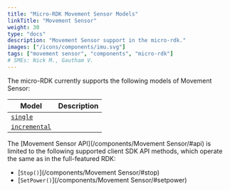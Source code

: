 ```yaml
---
title: "Micro-RDK Movement Sensor Models"
linkTitle: "Movement Sensor"
weight: 30
type: "docs"
description: "Movement Sensor support in the micro-rdk."
images: ["/icons/components/imu.svg"]
tags: ["movement sensor", "components", "micro-rdk"]
# SMEs: Nick M., Gautham V.
---
```


The micro-RDK currently supports the following models of Movement Sensor:

| Model | Description |
| ----- | ----------- |
| [`single`](single/) | |
| [`incremental`](incremental/) | |

The [Movement Sensor API](/components/Movement Sensor/#api) is limited to the following supported client SDK API methods, which operate the same as in the full-featured RDK:

- [`Stop()`](/components/Movement Sensor/#stop)
- [`SetPower()`](/components/Movement Sensor/#setpower)